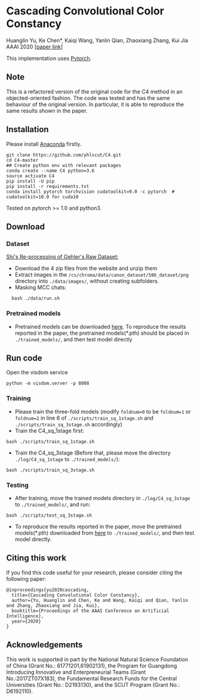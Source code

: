 # Cascading Convolutional Color Constancy

Huanglin Yu, Ke Chen*, Kaiqi Wang, Yanlin Qian, Zhaoxiang Zhang, Kui Jia &nbsp; &nbsp;
AAAI 2020 [[paper link](https://arxiv.org/pdf/1912.11180.pdf)]

This implementation uses [Pytorch](http://pytorch.org/).

## Note

This is a refactored version of the original code for the C4 method in an objected-oriented fashion. The code was tested and has the same behaviour of the original version. In particular, it is able to reproduce the same results shown in the paper.

## Installation
Please install [Anaconda](https://www.anaconda.com/distribution/) firstly.

```shell
git clone https://github.com/yhlscut/C4.git
cd C4-master
## Create python env with relevant packages
conda create --name C4 python=3.6
source activate C4
pip install -U pip
pip install -r requirements.txt
conda install pytorch torchvision cudatoolkit=9.0 -c pytorch  # cudatoolkit=10.0 for cuda10
```

Tested on pytorch >= 1.0 and python3.

## Download
### Dataset

[Shi's Re-processing of Gehler's Raw Dataset:](http://www.cs.sfu.ca/~colour/data/shi_gehler/)

 - Download the 4 zip files from the website and unzip them 
 - Extract images in the `/cs/chroma/data/canon_dataset/586_dataset/png` directory into `./data/images/`, without creating subfolders.
 - Masking MCC chats: 
```shell
  bash ./data/run.sh
```

### Pretrained models
* Pretrained models can be downloaded [here](https://mailscuteducn-my.sharepoint.com/:u:/g/personal/eeyu_huanglin_mail_scut_edu_cn/EWC9feVv13NFpHZAUz1rj9wBHmYXvHZEILfVPaAOzKgDLg?e=6dUS8C). To reproduce the results reported in the paper, the pretrained models(*.pth) should be placed in `./trained_models/`, and then test model directly

## Run code
Open the visdom service
```shell
python -m visdom.server -p 8008

```
### Training
* Please train the three-fold models (modify `foldnum=0` to be `foldnum=1` or `foldnum=2` in line 6 of `./scripts/train_sq_1stage.sh` and `./scripts/train_sq_3stage.sh` accordingly)
* Train the C4_sq_1stage first:
```shell
bash ./scripts/train_sq_1stage.sh
```
* Train the C4_sq_3stage (Before that, please move the directory `./log/C4_sq_1stage` to `./trained_models/`):
```shell
bash ./scripts/train_sq_3stage.sh
```

### Testing

* After training, move the trained models directory in `./log/C4_sq_3stage` to `./trained_models/`, and run:
```shell
bash ./scripts/test_sq_3stage.sh
```
* To reproduce the results reported in the paper, move the pretrained models(*.pth) downloaded from [here](https://mailscuteducn-my.sharepoint.com/:u:/g/personal/eeyu_huanglin_mail_scut_edu_cn/EWC9feVv13NFpHZAUz1rj9wBHmYXvHZEILfVPaAOzKgDLg?e=6dUS8C) to `./trained_models/`, and then test model directly.

## Citing this work
If you find this code useful for your research, please consider citing the following paper:

	@inproceedings{yu2020cascading,
	  title={Cascading Convolutional Color Constancy},
	  author={Yu, Huanglin and Chen, Ke and Wang, Kaiqi and Qian, Yanlin and Zhang, Zhaoxiang and Jia, Kui},
	  booktitle={Proceedings of the AAAI Conference on Artificial Intelligence},
	  year={2020}
	}

## Acknowledgements
This work is supported in part by the National Natural Science Foundation of China (Grant No.: 61771201,61902131), the Program for Guangdong Introducing Innovative and Enterpreneurial Teams (Grant No.:2017ZT07X183), the Fundamental Research Funds for the Central Universities (Grant No.: D2193130), and the SCUT Program (Grant No.: D6192110).
